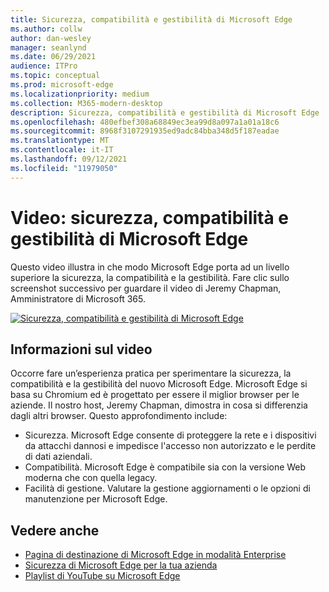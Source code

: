 ```yaml
---
title: Sicurezza, compatibilità e gestibilità di Microsoft Edge
ms.author: collw
author: dan-wesley
manager: seanlynd
ms.date: 06/29/2021
audience: ITPro
ms.topic: conceptual
ms.prod: microsoft-edge
ms.localizationpriority: medium
ms.collection: M365-modern-desktop
description: Sicurezza, compatibilità e gestibilità di Microsoft Edge
ms.openlocfilehash: 480efbef308a68849ec3ea99d8a097a1a01a18c6
ms.sourcegitcommit: 8968f3107291935ed9adc84bba348d5f187eadae
ms.translationtype: MT
ms.contentlocale: it-IT
ms.lasthandoff: 09/12/2021
ms.locfileid: "11979050"
---
```

# <a name="video-microsoft-edge-security-compatibility-and-manageability"></a>Video: sicurezza, compatibilità e gestibilità di Microsoft Edge

Questo video illustra in che modo Microsoft Edge porta ad un livello superiore la sicurezza, la compatibilità e la gestibilità. Fare clic sullo screenshot successivo per guardare il video di Jeremy Chapman, Amministratore di Microsoft 365.

[![Sicurezza, compatibilità e gestibilità di Microsoft Edge](media/microsoft-edge-video-security-compatibility-manageability/0.png)](http://www.youtube.com/watch?v=uMmh_gNaM4I "Microsoft Edge security, compatibility, and manageability")

## <a name="about-the-video"></a>Informazioni sul video

Occorre fare un’esperienza pratica per sperimentare la sicurezza, la compatibilità e la gestibilità del nuovo Microsoft Edge. Microsoft Edge si basa su Chromium ed è progettato per essere il miglior browser per le aziende. Il nostro host, Jeremy Chapman, dimostra in cosa si differenzia dagli altri browser. Questo approfondimento include:

- Sicurezza. Microsoft Edge consente di proteggere la rete e i dispositivi da attacchi dannosi e impedisce l'accesso non autorizzato e le perdite di dati aziendali.
- Compatibilità. Microsoft Edge è compatibile sia con la versione Web moderna che con quella legacy.
- Facilità di gestione. Valutare la gestione aggiornamenti o le opzioni di manutenzione per Microsoft Edge.

## <a name="see-also"></a>Vedere anche

- [Pagina di destinazione di Microsoft Edge in modalità Enterprise](https://aka.ms/EdgeEnterprise)
- [Sicurezza di Microsoft Edge per la tua azienda](ms-edge-security-for-business.md)
- [Playlist di YouTube su Microsoft Edge](https://www.youtube.com/playlist?list=PLXtHYVsvn_b-uXh1tMeYpT-0iD8tD3tFy)